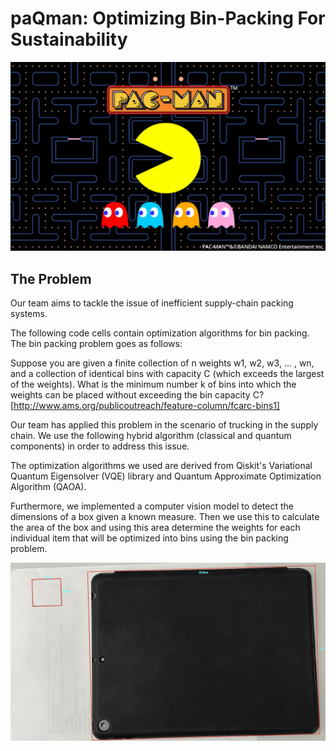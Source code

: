 # paQman: Optimizing Bin-Packing For Sustainability

![Paq-Man](Paq-Man.jpeg)

## The Problem

Our team aims to tackle the issue of inefficient supply-chain packing systems.

The following code cells contain optimization algorithms for bin packing. The bin packing problem goes as follows:

Suppose you are given a finite collection of n weights w1, w2, w3, ... , wn, and a collection of identical bins with capacity C (which exceeds the largest of the weights). What is the minimum number k of bins into which the weights can be placed without exceeding the bin capacity C? [http://www.ams.org/publicoutreach/feature-column/fcarc-bins1]

Our team has applied this problem in the scenario of trucking in the supply chain. We use the following hybrid algorithm (classical and quantum components) in order to address this issue.

The optimization algorithms we used are derived from Qiskit's Variational Quantum Eigensolver (VQE) library and Quantum Approximate Optimization Algorithm (QAOA).

Furthermore, we implemented a computer vision model to detect the dimensions of a box given a known measure. Then we use this to calculate the area of the box and using this area determine the weights for each individual item that will be optimized into bins using the bin packing problem.

![Measurement Result](MeasurementResult.png)
